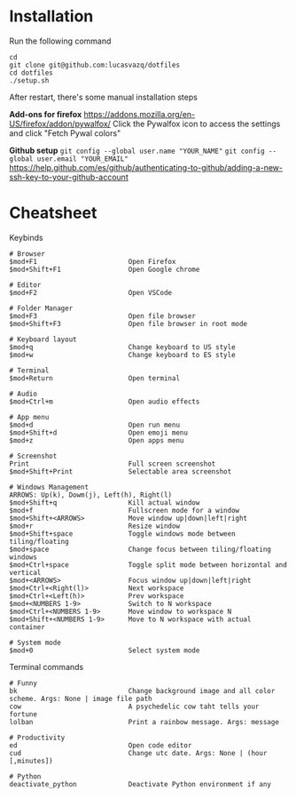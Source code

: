 # Installation

Run the following command
```
cd
git clone git@github.com:lucasvazq/dotfiles
cd dotfiles
./setup.sh
```

After restart, there's some manual installation steps

**Add-ons for firefox**
https://addons.mozilla.org/en-US/firefox/addon/pywalfox/
Click the Pywalfox icon to access the settings and click "Fetch Pywal colors"

**Github setup**
`git config --global user.name "YOUR_NAME"`
`git config --global user.email "YOUR_EMAIL"`
https://help.github.com/es/github/authenticating-to-github/adding-a-new-ssh-key-to-your-github-account

# Cheatsheet

Keybinds
```
# Browser
$mod+F1                       Open Firefox
$mod+Shift+F1                 Open Google chrome

# Editor
$mod+F2                       Open VSCode

# Folder Manager
$mod+F3                       Open file browser
$mod+Shift+F3                 Open file browser in root mode

# Keyboard layout
$mod+q                        Change keyboard to US style
$mod+w                        Change keyboard to ES style

# Terminal
$mod+Return                   Open terminal

# Audio
$mod+Ctrl+m                   Open audio effects

# App menu
$mod+d                        Open run menu
$mod+Shift+d                  Open emoji menu
$mod+z                        Open apps menu

# Screenshot
Print                         Full screen screenshot
$mod+Shift+Print              Selectable area screenshot

# Windows Management
ARROWS: Up(k), Dowm(j), Left(h), Right(l)
$mod+Shift+q                  Kill actual window
$mod+f                        Fullscreen mode for a window
$mod+Shift+<ARROWS>           Move window up|down|left|right
$mod+r                        Resize window
$mod+Shift+space              Toggle windows mode between tiling/floating
$mod+space                    Change focus between tiling/floating windows
$mod+Ctrl+space               Toggle split mode between horizontal and vertical
$mod+<ARROWS>                 Focus window up|down|left|right
$mod+Ctrl+<Right(l)>          Next workspace
$mod+Ctrl+<Left(h)>           Prev workspace
$mod+<NUMBERS 1-9>            Switch to N workspace
$mod+Ctrl+<NUMBERS 1-9>       Move window to workspace N
$mod+Shift+<NUMBERS 1-9>      Move to N workspace with actual container

# System mode
$mod+0                        Select system mode
```

Terminal commands
```
# Funny
bk                            Change background image and all color scheme. Args: None | image file path
cow                           A psychedelic cow taht tells your fortune
lolban                        Print a rainbow message. Args: message

# Productivity
ed                            Open code editor
cud                           Change utc date. Args: None | (hour [,minutes])

# Python
deactivate_python             Deactivate Python environment if any
```